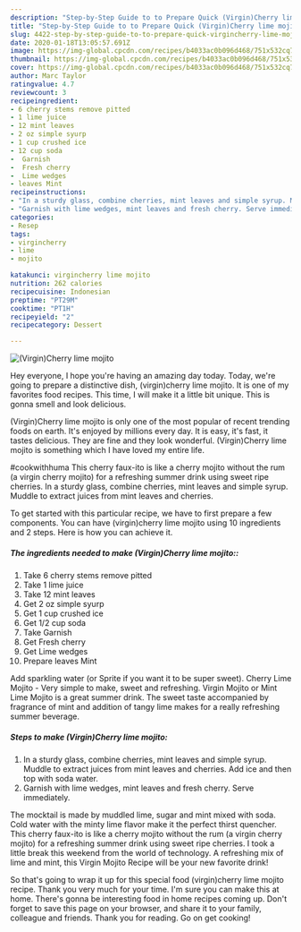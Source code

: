 ```yaml
---
description: "Step-by-Step Guide to to Prepare Quick (Virgin)Cherry lime mojito"
title: "Step-by-Step Guide to to Prepare Quick (Virgin)Cherry lime mojito"
slug: 4422-step-by-step-guide-to-to-prepare-quick-virgincherry-lime-mojito
date: 2020-01-18T13:05:57.691Z
image: https://img-global.cpcdn.com/recipes/b4033ac0b096d468/751x532cq70/virgincherry-lime-mojito-recipe-main-photo.jpg
thumbnail: https://img-global.cpcdn.com/recipes/b4033ac0b096d468/751x532cq70/virgincherry-lime-mojito-recipe-main-photo.jpg
cover: https://img-global.cpcdn.com/recipes/b4033ac0b096d468/751x532cq70/virgincherry-lime-mojito-recipe-main-photo.jpg
author: Marc Taylor
ratingvalue: 4.7
reviewcount: 3
recipeingredient:
- 6 cherry stems remove pitted
- 1 lime juice
- 12 mint leaves
- 2 oz simple syurp
- 1 cup crushed ice
- 12 cup soda
-  Garnish
-  Fresh cherry
-  Lime wedges
- leaves Mint
recipeinstructions:
- "In a sturdy glass, combine cherries, mint leaves and simple syrup. Muddle to extract juices from mint leaves and cherries. Add ice and then top with soda water."
- "Garnish with lime wedges, mint leaves and fresh cherry. Serve immediately."
categories:
- Resep
tags:
- virgincherry
- lime
- mojito

katakunci: virgincherry lime mojito
nutrition: 262 calories
recipecuisine: Indonesian
preptime: "PT29M"
cooktime: "PT1H"
recipeyield: "2"
recipecategory: Dessert

---
```



![(Virgin)Cherry lime mojito](https://img-global.cpcdn.com/recipes/b4033ac0b096d468/751x532cq70/virgincherry-lime-mojito-recipe-main-photo.jpg)

Hey everyone, I hope you're having an amazing day today. Today, we're going to prepare a distinctive dish, (virgin)cherry lime mojito. It is one of my favorites food recipes. This time, I will make it a little bit unique. This is gonna smell and look delicious.

(Virgin)Cherry lime mojito is only one of the most popular of recent trending foods on earth. It's enjoyed by millions every day. It is easy, it's fast, it tastes delicious. They are fine and they look wonderful. (Virgin)Cherry lime mojito is something which I have loved my entire life.

#cookwithhuma This cherry faux-ito is like a cherry mojito without the rum (a virgin cherry mojito) for a refreshing summer drink using sweet ripe cherries. In a sturdy glass, combine cherries, mint leaves and simple syrup. Muddle to extract juices from mint leaves and cherries.


To get started with this particular recipe, we have to first prepare a few components. You can have (virgin)cherry lime mojito using 10 ingredients and 2 steps. Here is how you can achieve it.

##### The ingredients needed to make (Virgin)Cherry lime mojito::

1. Take 6 cherry stems remove pitted
1. Take 1 lime juice
1. Take 12 mint leaves
1. Get 2 oz simple syurp
1. Get 1 cup crushed ice
1. Get 1/2 cup soda
1. Take  Garnish
1. Get  Fresh cherry
1. Get  Lime wedges
1. Prepare leaves Mint


Add sparkling water (or Sprite if you want it to be super sweet). Cherry Lime Mojito - Very simple to make, sweet and refreshing. Virgin Mojito or Mint Lime Mojito is a great summer drink. The sweet taste accompanied by fragrance of mint and addition of tangy lime makes for a really refreshing summer beverage. 

##### Steps to make (Virgin)Cherry lime mojito:

1. In a sturdy glass, combine cherries, mint leaves and simple syrup. Muddle to extract juices from mint leaves and cherries. Add ice and then top with soda water.
1. Garnish with lime wedges, mint leaves and fresh cherry. Serve immediately.


The mocktail is made by muddled lime, sugar and mint mixed with soda. Cold water with the minty lime flavor make it the perfect thirst quencher. This cherry faux-ito is like a cherry mojito without the rum (a virgin cherry mojito) for a refreshing summer drink using sweet ripe cherries. I took a little break this weekend from the world of technology. A refreshing mix of lime and mint, this Virgin Mojito Recipe will be your new favorite drink! 

So that's going to wrap it up for this special food (virgin)cherry lime mojito recipe. Thank you very much for your time. I'm sure you can make this at home. There's gonna be interesting food in home recipes coming up. Don't forget to save this page on your browser, and share it to your family, colleague and friends. Thank you for reading. Go on get cooking!
